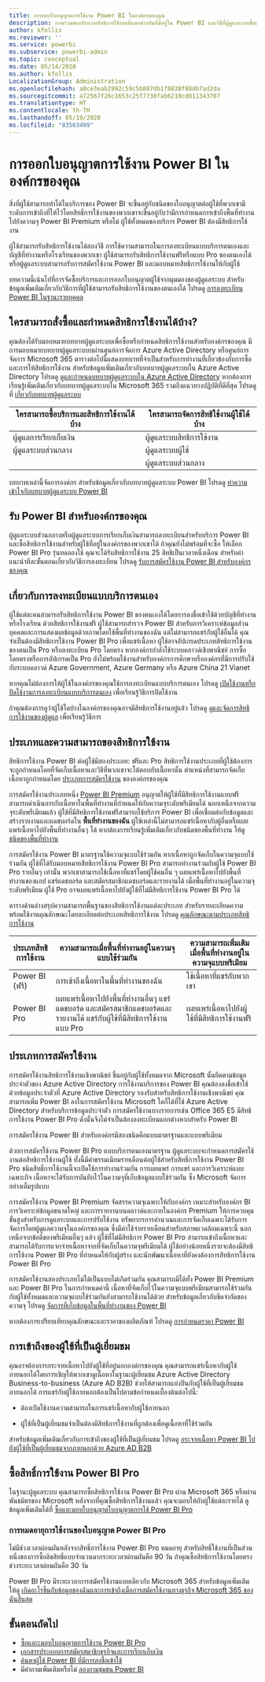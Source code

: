 ```yaml
---
title: การออกใบอนุญาตการใช้งาน Power BI ในองค์กรของคุณ
description: ภาพรวมของประเภทสิทธิการใช้งานที่แตกต่างกันที่มีอยู่ใน Power BI และวิธีที่ผู้ดูแลระบบซื้อและจัดการสิทธิใช้งานสำหรับองค์กรของพวกเขา
author: kfollis
ms.reviewer: ''
ms.service: powerbi
ms.subservice: powerbi-admin
ms.topic: conceptual
ms.date: 05/14/2020
ms.author: kfollis
LocalizationGroup: Administration
ms.openlocfilehash: a0ce3eab2992c59c5b887db1f0838f88db7ad2da
ms.sourcegitcommit: a72567f26c1653c25f7730fab6210cd011343707
ms.translationtype: HT
ms.contentlocale: th-TH
ms.lasthandoff: 05/19/2020
ms.locfileid: "83563499"
---
```

# <a name="power-bi-licensing-in-your-organization"></a>การออกใบอนุญาตการใช้งาน Power BI ในองค์กรของคุณ

สิ่งที่ผู้ใช้สามารถทำได้ในบริการของ Power BI จะขึ้นอยู่กับชนิดของใบอนุญาตต่อผู้ใช้ที่พวกเขามี ระดับการเข้าถึงที่ให้ไว้โดยสิทธิ์การใช้งานของพวกเขาจะขึ้นอยู่กับว่ามีการกำหนดการเข้าถึงพื้นที่ทำงานไปยังความจุ Power BI Premium หรือไม่ ผู้ใช้ทั้งหมดของบริการ Power BI ต้องมีสิทธิการใช้งาน

ผู้ใช้สามารถรับสิทธิการใช้งานได้สองวิธี การใช้ความสามารถในการลงทะเบียนแบบบริการตนเองและบัญชีที่ทำงานหรือโรงเรียนของพวกเขา ผู้ใช้สามารถรับสิทธิการใช้งานฟรีหรือแบบ Pro ของตนเองได้ หรือผู้ดูแลระบบสามารถรับการสมัครใช้งาน Power BI และมอบหมายสิทธิการใช้งานให้กับผู้ใช้

บทความนี้เน้นไปที่การจัดซื้อบริการและการออกใบอนุญาตผู้ใช้จากมุมมองของผู้ดูแลระบบ สำหรับข้อมูลเพิ่มเติมเกี่ยวกับวิธีการที่ผู้ใช้สามารถรับสิทธิการใช้งานของตนเองได้ โปรดดู [การลงทะเบียน Power BI ในฐานะรายบุคคล](../fundamentals/service-self-service-signup-for-power-bi.md)

## <a name="who-can-purchase-and-assign-licenses"></a>ใครสามารถสั่งซื้อและกำหนดสิทธิการใช้งานได้บ้าง?

คุณต้องได้รับมอบหมายบทบาทผู้ดูแลระบบเพื่อซื้อหรือกำหนดสิทธิการใช้งานสำหรับองค์กรของคุณ มีการมอบหมายบทบาทผู้ดูแลระบบบผ่านศูนย์การจัดการ Azure Active Directory หรือศูนย์การจัดการ Microsoft 365 ตารางต่อไปนี้แสดงบทบาทที่จำเป็นสำหรับการทำงานที่เกี่ยวข้องกับการซื้อและการให้สิทธิการใช้งาน สำหรับข้อมูลเพิ่มเติมเกี่ยวกับบทบาทผู้ดูแลระบบใน Azure Active Directory โปรดดู [ดูและกำหนดบทบาทผู้ดูแลระบบใน Azure Active Directory](https://docs.microsoft.com/azure/active-directory/users-groups-roles/directory-manage-roles-portal) หากต้องการเรียนรู้เพิ่มเติมเกี่ยวกับบทบาทผู้ดูแลระบบใน Microsoft 365 รวมถึงแนวทางปฏิบัติที่ดีที่สุด โปรดดูที่ [เกี่ยวกับบทบาทผู้ดูแลระบบ](https://docs.microsoft.com/microsoft-365/admin/add-users/about-admin-roles?view=o365-worldwide)

| ใครสามารถซื้อบริการและสิทธิการใช้งานได้บ้าง | ใครสามารถจัดการสิทธิใช้งานผู้ใช้ได้บ้าง |
| --------------- | --------------- |
| ผู้ดูแลการเรียกเก็บเงิน | ผู้ดูแลระบบสิทธิการใช้งาน |
| ผู้ดูแลระบบส่วนกลาง | ผู้ดูแลระบบผู้ใช้ |
|  | ผู้ดูแลระบบส่วนกลาง |

บทบาทเหล่านี้จัดการองค์กร สำหรับข้อมูลเกี่ยวกับบทบาทผู้ดูแลระบบ Power BI โปรดดู [ทำความเข้าใจกับบทบาทผู้ดูแลระบบ Power BI](service-admin-role.md)

## <a name="get-power-bi-for-your-organization"></a>รับ Power BI สำหรับองค์กรของคุณ

ผู้ดูแลระบบส่วนกลางหรือผู้ดูแลระบบการเรียกเก็บเงินสามารถลงทะเบียนสำหรับบริการ Power BI และซื้อสิทธิการใช้งานสำหรับผู้ใช้ที่อยู่ในองค์กรของพวกเขาได้ ถ้าคุณยังไม่พร้อมที่จะซื้อ ให้เลือก Power BI Pro รุ่นทดลองใช้ คุณจะได้รับสิทธิการใช้งาน 25 สิทธิเป็นเวลาหนึ่งเดือน สำหรับคำแนะนำทีละขั้นตอนเกี่ยวกับวิธีการลงทะเบียน โปรดดู [รับการสมัครใช้งาน Power BI สำหรับองค์กรของคุณ](service-admin-org-subscription.md)

## <a name="about-self-service-sign-up"></a>เกี่ยวกับการลงทะเบียนแบบบริการตนเอง

ผู้ใช้แต่ละคนสามารถรับสิทธิการใช้งาน Power BI ของตนเองได้โดยการลงชื่อเข้าใช้ด้วยบัญชีที่ทำงานหรือโรงเรียน ด้วยสิทธิการใช้งานฟรี ผู้ใช้สามารถสำรวจ Power BI สำหรับการวิเคราะห์ข้อมูลส่วนบุคคลและการแสดงผลข้อมูลด้วยภาพโดยใช้พื้นที่ทำงานของฉัน แต่ไม่สามารถแชร์กับผู้ใช้อื่นได้ คุณจำเป็นต้องมีสิทธิการใช้งาน Power BI Pro เพื่อแชร์เนื้อหา ผู้ใช้อาจอัปเกรดประเภทสิทธิการใช้งานของตนเป็น Pro หรือลงทะเบียน Pro โดยตรง หากองค์กรกำลังใช้ระบบคลาวด์เชิงพาณิชย์ การซื้อโดยตรงหรือการอัปเกรดเป็น Pro ยังไม่พร้อมใช้งานสำหรับองค์กรการศึกษาหรือองค์กรที่มีการปรับใช้กับระบบคลาวด์ Azure Government, Azure Germany หรือ Azure China 21 Vianet

หากคุณไม่ต้องการให้ผู้ใช้ในองค์กรของคุณใช้การลงทะเบียนแบบบริการตนเอง โปรดดู [เปิดใช้งานหรือปิดใช้งานการลงทะเบียนแบบบริการตนเอง](service-admin-disable-self-service.md) เพื่อเรียนรู้วิธีการปิดใช้งาน

ถ้าคุณต้องการดูว่าผู้ใช้ใดบ้างในองค์กรของคุณอาจมีสิทธิการใช้งานอยู่แล้ว โปรดดู [ดูและจัดการสิทธิการใช้งานของผู้ดูแล](service-admin-manage-licenses.md) เพื่อเรียนรู้วิธีการ

## <a name="license-types-and-capabilities"></a>ประเภทและความสามารถของสิทธิการใช้งาน

สิทธิการใช้งาน Power BI ต่อผู้ใช้มีสองประเภท: ฟรีและ Pro สิทธิการใช้งานประเภทที่ผู้ใช้ต้องการจะถูกกำหนดโดยที่จัดเก็บเนื้อหาและวิธีที่พวกเขาจะโต้ตอบกับเนื้อหานั้น ตำแหน่งที่สามารถจัดเก็บเนื้อหาถูกกำหนดโดย [ประเภทการสมัครใช้งาน](#subscription-types) ขององค์กรของคุณ

การสมัครใช้งานประเภทหนึ่ง [Power BI Premium](service-admin-premium-purchase.md) อนุญาตให้ผู้ใช้ที่มีสิทธิการใช้งานแบบฟรีสามารถดำเนินการกับเนื้อหาในพื้นที่ทำงานที่กำหนดให้กับความจุระดับพรีเมียมได้ นอกเหนือจากความจุระดับพรีเมียมแล้ว ผู้ใช้ที่มีสิทธิการใช้งานฟรีสามารถใช้บริการ Power BI เพื่อเชื่อมต่อกับข้อมูลและสร้างรายงานและแดชบอร์ดใน **พื้นที่ทำงานของฉัน** ผู้ใช้เหล่านี้ไม่สามารถแชร์เนื้อหากับผู้อื่นหรือเผยแพร่เนื้อหาไปยังพื้นที่ทำงานอื่นๆ ได้ หากต้องการเรียนรู้เพิ่มเติมเกี่ยวกับชนิดของพื้นที่ทำงาน ให้ดู [ชนิดของพื้นที่ทำงาน](../consumer/end-user-workspaces.md#types-of-workspaces)

การสมัครใช้งาน Power BI มาตรฐานใช้ความจุแบบใช้ร่วมกัน หากเนื้อหาถูกจัดเก็บในความจุแบบใช้ร่วมกัน ผู้ใช้ที่ได้รับมอบหมายสิทธิการใช้งาน Power BI Pro สามารถทำงานร่วมกับผู้ใช้ Power BI Pro รายอื่นๆ เท่านั้น พวกเขาสามารถใช้เนื้อหาที่แชร์โดยผู้ใช้คนอื่น ๆ เผยแพร่เนื้อหาไปยังพื้นที่ทำงานของแอป แชร์แดชบอร์ด และสมัครสมาชิกแดชบอร์ดและรายงานได้  เมื่อพื้นที่ทำงานอยู่ในความจุระดับพรีเมียม ผู้ใช้ Pro อาจเผยแพร่เนื้อหาไปยังผู้ใช้ที่ไม่มีสิทธิการใช้งาน Power BI Pro ได้

ตารางด้านล่างสรุปความสามารถพื้นฐานของสิทธิการใช้งานแต่ละประเภท สำหรับรายละเอียดความพร้อมใช้งานคุณลักษณะโดยละเอียดต่อประเภทสิทธิการใช้งาน โปรดดู [คุณลักษณะตามประเภทสิทธิการใช้งาน](../fundamentals/service-features-license-type.md)

| ประเภทสิทธิการใช้งาน | ความสามารถเมื่อพื้นที่ทำงานอยู่ในความจุแบบใช้ร่วมกัน | ความสามารถเพิ่มเติมเมื่อพื้นที่ทำงานอยู่ในความจุแบบพรีเมียม |
| --------- | ----------- | ----------- |
| Power BI (ฟรี) | การเข้าถึงเนื้อหาในพื้นที่ทำงานของฉัน | ใช้เนื้อหาที่แชร์กับพวกเขา |
| Power BI Pro | เผยแพร่เนื้อหาไปยังพื้นที่ทำงานอื่นๆ แชร์แดชบอร์ด และสมัครสมาชิกแดชบอร์ดและรายงานได้ แชร์กับผู้ใช้ที่มีสิทธิการใช้งานแบบ Pro | เผยแพร่เนื้อหาไปยังผู้ใช้ที่มีสิทธิการใช้งานฟรี |

## <a name="subscription-types"></a>ประเภทการสมัครใช้งาน

การสมัครใช้งานสิทธิการใช้งานเชิงพาณิชย์ ขึ้นอยู่กับผู้ใช้ทั้งหมดจาก Microsoft นั้นยึดตามข้อมูลประจำตัวของ Azure Active Directory การใช้งานบริการของ Power BI คุณต้องลงชื่อเข้าใช้ด้วยข้อมูลประจำตัวที่ Azure Active Directory รองรับสำหรับสิทธิการใช้งานเชิงพาณิชย์ คุณสามารถเพิ่ม Power BI ลงในการสมัครใช้งาน Microsoft ใดก็ได้ที่ใช้ Azure Active Directory สำหรับบริการข้อมูลประจำตัว การสมัครใช้งานบางรายการเช่น Office 365 E5 มีสิทธิการใช้งาน Power BI Pro ดังนั้นจึงไม่จำเป็นต้องลงทะเบียนแยกต่างหากสำหรับ Power BI

การสมัครใช้งาน Power BI สำหรับองค์กรมีสองชนิดคือแบบมาตรฐานและแบบพรีเมียม

ด้วยการสมัครใช้งาน Power BI Pro แบบบริการตนเองมาตรฐาน ผู้ดูแลระบบจะกำหนดการสมัครใช้งานต่อสิทธิการใช้งานผู้ใช้ ทั้งนี้มีค่าธรรมเนียมรายเดือนต่อผู้ใช้สำหรับสิทธิ์การใช้งาน Power BI Pro ชนิดสิทธิ์การใช้งานนี้จะเปิดใช้การทำงานร่วมกัน การเผยแพร่ การแชร์ และการวิเคราะห์แบบเฉพาะกิจ เนื้อหาจะได้รับการบันทึกไว้ในความจุที่เก็บข้อมูลแบบใช้ร่วมกัน ซึ่ง Microsoft จัดการอย่างเต็มรูปแบบ

การสมัครใช้งาน Power BI Premium จัดสรรความจุเฉพาะให้กับองค์กร เหมาะสำหรับองค์กร BI การวิเคราะห์ข้อมูลขนาดใหญ่ และการรายงานบนคลาวด์และภายในองค์กร Premium ให้การควบคุมขั้นสูงสำหรับการดูแลระบบและการปรับใช้งาน ทรัพยากรการคำนวณและการจัดเก็บเฉพาะได้รับการจัดการโดยผู้ดูแลความจุในองค์กรของคุณ ซึ่งมีค่าใช้จ่ายรายเดือนสำหรับสภาพแวดล้อมเฉพาะนี้ นอกเหนือจากข้อดีของพรีเมียมอื่นๆ แล้ว ผู้ใช้ที่ไม่มีสิทธิการ Power BI Pro สามารถเข้าถึงเนื้อหาและสามารถได้รับการแจกจ่ายเนื้อหาจากที่จัดเก็บในความจุพรีเมียมได้ ผู้ใช้อย่างน้อยหนึ่งรายจะต้องมีสิทธิการใช้งาน Power BI Pro ที่กำหนดให้กับผู้สร้าง และนักพัฒนาเนื้อหาที่ยังคงต้องการสิทธิการใช้งาน Power BI Pro

การสมัครใช้งานสองประเภทไม่ได้เป็นแบบไม่เกิดร่วมกัน คุณสามารถมีได้ทั้ง Power BI Premium และ Power BI Pro ในการกำหนดค่านี้ เนื้อหาที่จัดเก็บไว้ในความจุแบบพรีเมียมสามารถใช้ร่วมกันกับผู้ใช้ทั้งหมดและความจุแบบใช้ร่วมกันยังสามารถใช้งานได้ด้วย สำหรับข้อมูลเกี่ยวกับขีดจำกัดของความจุ โปรดดู [จัดการที่เก็บข้อมูลในพื้นที่ทำงานของ Power BI](service-admin-manage-your-data-storage-in-power-bi.md)

หากต้องการเปรียบเทียบคุณลักษณะและราคาของผลิตภัณฑ์ โปรดดู [การกำหนดราคา Power BI](https://powerbi.microsoft.com/pricing)

## <a name="guest-user-access"></a>การเข้าถึงของผู้ใช้ที่เป็นผู้เยี่ยมชม

คุณอาจต้องการกระจายเนื้อหาไปยังผู้ใช้ที่อยู่นอกองค์กรของคุณ คุณสามารถแชร์เนื้อหากับผู้ใช้ภายนอกได้โดยการเชิญให้พวกเขาดูเนื้อหาในฐานะผู้เยี่ยมชม Azure Active Directory Business-to-business (Azure AD B2B) ช่วยให้สามารถแบ่งปันกับผู้ใช้ที่เป็นผู้เยี่ยมชมภายนอกได้ การแชร์กับผู้ใช้ภายนอกต้องเป็นไปตามข้อกำหนดเบื้องต้นต่อไปนี้:

- ต้องเปิดใช้งานความสามารถในการแชร์เนื้อหากับผู้ใช้ภายนอก

- ผู้ใช้ที่เป็นผู้เยี่ยมชมจำเป็นต้องมีสิทธิการใช้งานที่ถูกต้องเพื่อดูเนื้อหาที่ใช้ร่วมกัน

สำหรับข้อมูลเพิ่มเติมเกี่ยวกับการเข้าถึงของผู้ใช้ที่เป็นผู้เยี่ยมชม โปรดดู [กระจายเนื้อหา Power BI ไปยังผู้ใช้ที่เป็นผู้เยี่ยมชมจากภายนอกด้วย Azure AD B2B](service-admin-azure-ad-b2b.md)

## <a name="purchase-power-bi-pro-licenses"></a>ซื้อสิทธิ์การใช้งาน Power BI Pro

ในฐานะผู้ดูแลระบบ คุณสามารถซื้อสิทธิการใช้งาน Power BI Pro ผ่าน Microsoft 365 หรือผ่านพันธมิตรของ Microsoft หลังจากที่คุณซื้อสิทธิการใช้งานแล้ว คุณจะมอบให้กับผู้ใช้แต่ละรายได้ ดูข้อมูลเพิ่มเติมได้ที่ [ซื้อและมอบใบอนุญาตใบอนุญาตการใช้ Power BI Pro](service-admin-purchasing-power-bi-pro.md)

### <a name="power-bi-pro-license-expiration"></a>การหมดอายุการใช้งานของใบอนุญาต Power BI Pro

ไม่มีช่วงเวลาผ่อนผันหลังจากสิทธิ์การใช้งาน Power BI Pro หมดอายุ สำหรับสิทธิ์ใช้งานที่เป็นส่วนหนึ่งของการซื้อลิขสิทธิ์แบบจำนวนมากระยะเวลาผ่อนผันคือ 90 วัน ถ้าคุณซื้อสิทธิการใช้งานโดยตรง ช่วงระยะเวลาผ่อนผันคือ 30 วัน

Power BI Pro มีระยะเวลาการสมัครใช้งานแบบเดียวกับ Microsoft 365 สำหรับข้อมูลเพิ่มเติม ให้ดู [เกิดอะไรขึ้นกับข้อมูลของฉันและการเข้าถึงเมื่อการสมัครใช้งานทางธุรกิจ Microsoft 365 ของฉันสิ้นสุด](/microsoft-365/commerce/subscriptions/what-if-my-subscription-expires)


## <a name="next-steps"></a>ขั้นตอนถัดไป

- [ซื้อและะมอบใบอนุญาตการใช้งาน Power BI Pro](service-admin-purchasing-power-bi-pro.md)
- [เอกสารประกอบการสมัครสมาชิกธุรกิจและการเรียกเก็บเงิน](/microsoft-365/commerce/?view=o365-worldwide)
- [ค้นหาผู้ใช้ Power BI ที่มีการลงชื่อเข้าใช้](service-admin-access-usage.md)
- มีคำถามเพิ่มเติมหรือไม่ [ลองถามชุมชน Power BI](https://community.powerbi.com/)
